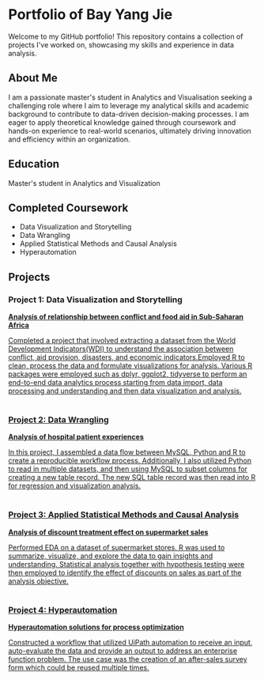 # Portfolio of Bay Yang Jie 

Welcome to my GitHub portfolio! This repository contains a collection of projects I've worked on, showcasing my skills and experience in data analysis.

## About Me
I am a passionate master's student in Analytics and Visualisation seeking a challenging role where I aim to leverage my analytical skills and academic background to contribute to data-driven decision-making processes. I am eager to apply theoretical knowledge gained through coursework and hands-on experience to real-world scenarios, ultimately driving innovation and efficiency within an organization.

## Education
Master's student in Analytics and Visualization 

## Completed Coursework
- Data Visualization and Storytelling
- Data Wrangling
- Applied Statistical Methods and Causal Analysis
- Hyperautomation

## Projects

### Project 1: Data Visualization and Storytelling
<a href="https://github.com/bayyangjie/Data-Visualization-and-Storytelling/"> <b> Analysis of relationship between conflict and food aid in Sub-Saharan Africa </b>

Completed a project that involved extracting a dataset from the World Development Indicators(WDI) to understand the association between conflict, aid provision, disasters, and economic indicators.Employed R to clean, process the data and formulate visualizations for analysis. Various R packages were employed such as dplyr, ggplot2, tidyverse to perform an end-to-end data analytics process starting from data import, data processing and understanding and then data visualization and analysis. <br> <br>

### Project 2: Data Wrangling
<a href="https://github.com/bayyangjie/Data-Wrangling/"> <b> Analysis of hospital patient experiences </b>

In this project, I assembled a data flow between MySQL, Python and R to create a reproducible workflow process. Additionally, I also utilized Python to read in multiple datasets, and then using MySQL to subset columns for creating a new table record. The new SQL table record was then read into R for regression and visualization analysis. <br> <br>

### Project 3: Applied Statistical Methods and Causal Analysis
<a href="https://github.com/bayyangjie/Applied-Statistical-Methods-and-Causal-Analysis"> <b> Analysis of discount treatment effect on supermarket sales </b>

Performed EDA on a dataset of supermarket stores. R was used to summarize, visualize, and explore the data to gain insights and understanding. Statistical analysis together with hypothesis testing were then employed to identify the effect of discounts on sales as part of the analysis objective. <br> <br>

### Project 4: Hyperautomation
<a href="https://github.com/bayyangjie/Hyperautomation"> <b> Hyperautomation solutions for process optimization </b>

Constructed a workflow that utilized UiPath automation to receive an input, auto-evaluate the data and provide an output to address an enterprise function problem. The use case was the creation of an after-sales survey form which could be reused multiple times.

